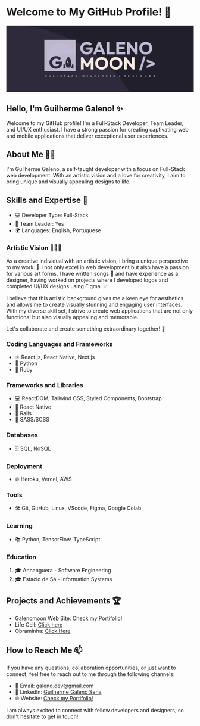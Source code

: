 # Welcome to My GitHub Profile! 👋

<p align="center">
  <img src="./banner.png" alt="Banner">
</p>

## Hello, I'm Guilherme Galeno! ✨

Welcome to my GitHub profile! I'm a Full-Stack Developer, Team Leader, and UI/UX enthusiast. I have a strong passion for creating captivating web and mobile applications that deliver exceptional user experiences.

## About Me 🙋‍♂️

I'm Guilherme Galeno, a self-taught developer with a focus on Full-Stack web development. With an artistic vision and a love for creativity, I aim to bring unique and visually appealing designs to life.

## Skills and Expertise 🚀

- 💻 Developer Type: Full-Stack
- 🎯 Team Leader: Yes
- 🌍 Languages: English, Portuguese

### Artistic Vision 🎨✨🎵

As a creative individual with an artistic vision, I bring a unique perspective to my work. 🎨 I not only excel in web development but also have a passion for various art forms. I have written songs 🎵 and have experience as a designer, having worked on projects where I developed logos and completed UI/UX designs using Figma. 💡

I believe that this artistic background gives me a keen eye for aesthetics and allows me to create visually stunning and engaging user interfaces. With my diverse skill set, I strive to create web applications that are not only functional but also visually appealing and memorable.

Let's collaborate and create something extraordinary together! 🚀

### Coding Languages and Frameworks

- ⚛️ React.js, React Native, Next.js
- 🐍 Python
- 💎 Ruby

### Frameworks and Libraries

- 💻 ReactDOM, Tailwind CSS, Styled Components, Bootstrap
- 📱 React Native
- 🚂 Rails
- 🎨 SASS/SCSS

### Databases

- 🗄️ SQL, NoSQL

### Deployment

- 🌐 Heroku, Vercel, AWS

### Tools

- 🛠️ Git, GitHub, Linux, VScode, Figma, Google Colab

### Learning

- 📚 Python, TensorFlow, TypeScript

### Education

1. 🎓 Anhanguera - Software Engineering
2. 🎓 Estacio de Sá - Information Systems

## Projects and Achievements 🏆

- Galenomoon Web Site: [Check my Portifolio!](https://www.galenomoon.com)
- Life Cell: [Click here](https://www.lifecell.vercel.app/)
- Obraminha: [Click Here](https://www.obraminha.com.br)

## How to Reach Me 📫

If you have any questions, collaboration opportunities, or just want to connect, feel free to reach out to me through the following channels:

- 📧 Email: galeno.dev@gmail.com
- 💼 LinkedIn: [Guilherme Galeno Sena](https://www.linkedin.com/in/guilherme-galeno-sena)
- 🌐 Website: [Check my Portifolio!](https://www.galenomoon.com)

I am always excited to connect with fellow developers and designers, so don't hesitate to get in touch!

